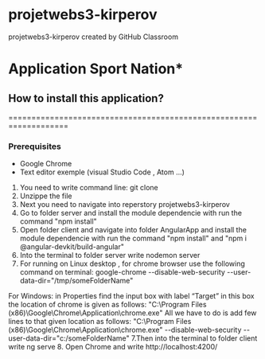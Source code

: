 # projetwebs3-kirperov
projetwebs3-kirperov created by GitHub Classroom

# Application Sport Nation*


## How to install this application?
===================================================================

### Prerequisites

* Google Chrome
* Text editor exemple (visual Studio Code , Atom ...)

1. You need to write command line: git clone <this link reperstory>
2. Unzippe the file
3. Next you need to navigate into reperstory projetwebs3-kirperov
4. Go to folder server and install the module dependencie with run the command "npm install"
4. Open folder client and navigate into folder AngularApp and install the module dependencie with run the command "npm install" and "npm i @angular-devkit/build-angular"
5. Into the terminal to folder server write nodemon server 
6. For running on Linux desktop , for chrome browser use the following command on terminal: google-chrome --disable-web-security --user-data-dir="/tmp/someFolderName"

For Windows:  in Properties find the input box with label “Target” in this box the location of chrome is given as follows: "C:\Program Files (x86)\Google\Chrome\Application\chrome.exe"
All we have to do is add few lines to that given location as follows: "C:\Program Files (x86)\Google\Chrome\Application\chrome.exe" --disable-web-security --user-data-dir="c:/someFolderName"
7.Then into the terminal to folder client write ng serve
8. Open Chrome and write http://localhost:4200/

